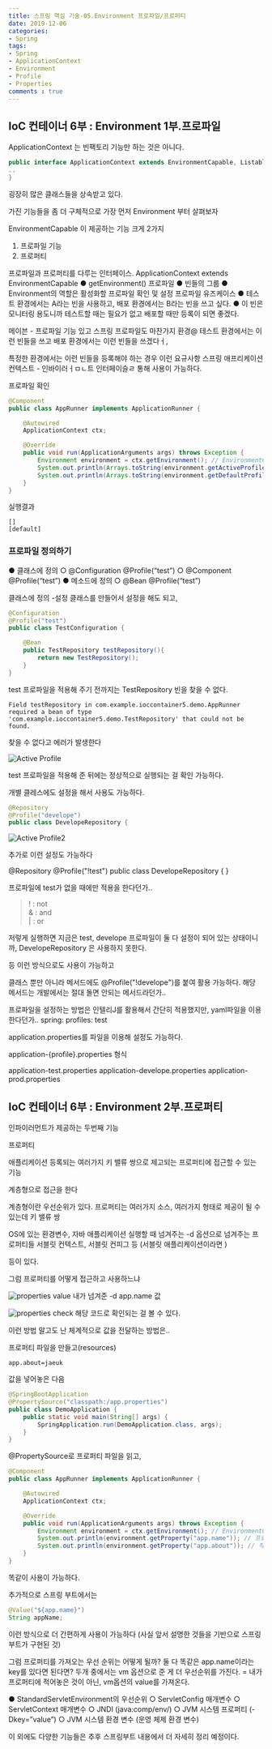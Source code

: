 ```yaml
---
title: 스프링 핵심 기술-05.Environment 프로파일/프로퍼티
date: 2019-12-06
categories:
- Spring
tags:
- Spring 
- ApplicationContext
- Environment
- Profile
- Properties
comments : true
---
```


## IoC 컨테이너 6부 : Environment 1부.프로파일
ApplicationContext 는 빈팩토리 기능만 하는 것은 아니다.
``` java 
public interface ApplicationContext extends EnvironmentCapable, ListableBeanFactory, HierarchicalBeanFactory, MessageSource, ApplicationEventPublisher, ResourcePatternResolver {
..
}
```
굉장히 많은 클래스들을 상속받고 있다.

가진 기능들을 좀 더 구체적으로
가장 먼저 Environment 부터 살펴보자

EnvironmentCapable 이 제공하는 기능 크게 2가지
1. 프로파일 기능
2. 프로퍼티

프로파일과 프로퍼티를 다루는 인터페이스.
ApplicationContext extends EnvironmentCapable
● getEnvironment()
프로파일
● 빈들의 그룹
● Environment의 역할은 활성화할 프로파일 확인 및 설정
프로파일 유즈케이스
● 테스트 환경에서는 A라는 빈을 사용하고, 배포 환경에서는 B라는 빈을 쓰고 싶다.
● 이 빈은 모니터링 용도니까 테스트할 때는 필요가 없고 배포할 때만 등록이 되면
좋겠다.

메이븐 - 프로파일 기능 있고
스프링 프로파일도 마찬가지
환경@
테스트 환경에서는 이런 빈들을 쓰고
배포 환경에서는 이런 빈들을 쓰겠다ㅓ,

특정한 환경에서는 이런 빈들을 등록해야 하는 경우 이런 요규사항
스프링 애프리케이션 컨텍스트 - 인바이러ㅓㅁㄴ트 인터페이슬ㄹ 통해 사용이 가능하다.


프로파일 확인
``` java 
@Component
public class AppRunner implements ApplicationRunner {

    @Autowired
    ApplicationContext ctx;

    @Override
    public void run(ApplicationArguments args) throws Exception {
        Environment environment = ctx.getEnvironment(); // EnvironmentCapable 
        System.out.println(Arrays.toString(environment.getActiveProfiles())); // 추가 설정 프로파일
        System.out.println(Arrays.toString(environment.getDefaultProfiles())); // 기본 디폴트 프로파일
    }
}
```

실행결과
``` terminal
[]
[default]
```


### 프로파일 정의하기
● 클래스에 정의
○ @Configuration @Profile(“test”)
○ @Component @Profile(“test”)
● 메소드에 정의
○ @Bean @Profile(“test”)


클래스에 정의
-설정 클래스를 만들어서 설정을 해도 되고,
``` java 
@Configuration
@Profile("test")
public class TestConfiguration {

    @Bean
    public TestRepository testRepository(){
        return new TestRepository();
    }
}
```
test 프로파일을 적용해 주기 전까지는 TestRepository 빈을 찾을 수 없다. 
```
Field testRepository in com.example.ioccontainer5.demo.AppRunner required a bean of type 'com.example.ioccontainer5.demo.TestRepository' that could not be found.
```
찾을 수 없다고 에러가 발생한다


![Active Profile](https://github.com/jaeuk2274/jaeuk2274.github.io/blob/master/_posts/img/%EC%8A%A4%ED%94%84%EB%A7%81%20%ED%94%84%EB%A0%88%EC%9E%84%EC%9B%8C%ED%81%AC%20%ED%95%B5%EC%8B%AC%20%EA%B8%B0%EC%88%A0/04.Active%20Profile.png?raw=true)

test 프로파일을 적용해 준 뒤에는 정상적으로 실행되는 걸 확인 가능하다.

개별 클레스에도 설정을 해서 사용도 가능하다.
``` java 
@Repository
@Profile("develope")
public class DevelopeRepository {
``` 



![Active Profile2](https://github.com/jaeuk2274/jaeuk2274.github.io/blob/master/_posts/img/%EC%8A%A4%ED%94%84%EB%A7%81%20%ED%94%84%EB%A0%88%EC%9E%84%EC%9B%8C%ED%81%AC%20%ED%95%B5%EC%8B%AC%20%EA%B8%B0%EC%88%A0/05.Active%20Profile2.png?raw=true)


추가로 이런 설정도 가능하다

@Repository
@Profile("!test")
public class DevelopeRepository {
}

프로파일에 test가 없을 때에만 적용을 한다던가..    
>! : not     
& : and     
| : or     

저렇게 실행하면 지금은 test, develope 프로파일이 둘 다 설정이 되어 있는 상태이니까, 
DevelopeRepository 은 사용하지 못한다.

등 이런 방식으로도 사용이 가능하고

클래스 뿐만 아니라 메서드에도 @Profile("!develope")를 붙여 활용 가능하다.
해당 메서드는 개발에서는 절대 돌면 안되는 메서드라던가..



프로파일을 설정하는 방법은 인텔리J를 활용해서 간단히 적용했지만,
yaml파일을 이용한다던가..
spring:
  profiles: test

application.properties를 파일을 이용해 설정도 가능하다.

application-{profile}.properties 형식

application-test.properties
application-develope.properties
application-prod.properties




## IoC 컨테이너 6부 : Environment 2부.프로퍼티

인파이러먼트가 제공하는 두번째 기능

프로퍼티

애플리케이션 등록되는 여러가지 키 밸류 쌍으로 제고되는 프로퍼티에 접근할 수 있는 기능

계층형으로 접근을 한다

계층형이란 우선순위가 있다.
프로퍼티는
여러가지 소스, 여러가지 형태로 제공이 될 수 있는데
키 밸류 쌍

OS에 있는 환경변수, 
자바 애플리케이션 실행할 때 넘겨주는 -d 옵션으로 넘겨주는 프로퍼티들
서블릿 컨텍스트, 서블릿 컨피그 등 (서블릿 애플리케이션이라면 )

등이 있다.

그럼 프로퍼티를 어떻게 접근하고 사용하느냐

![properties value](https://github.com/jaeuk2274/jaeuk2274.github.io/blob/master/_posts/img/%EC%8A%A4%ED%94%84%EB%A7%81%20%ED%94%84%EB%A0%88%EC%9E%84%EC%9B%8C%ED%81%AC%20%ED%95%B5%EC%8B%AC%20%EA%B8%B0%EC%88%A0/06.Properties%20value.png?raw=true)
내가 넘겨준 -d app.name 값


![properties check](https://github.com/jaeuk2274/jaeuk2274.github.io/blob/master/_posts/img/%EC%8A%A4%ED%94%84%EB%A7%81%20%ED%94%84%EB%A0%88%EC%9E%84%EC%9B%8C%ED%81%AC%20%ED%95%B5%EC%8B%AC%20%EA%B8%B0%EC%88%A0/07.Properties%20Check.png?raw=true)
해당 코드로
확인되는 걸 볼 수 있다. 



이런 방법 말고도 난 체계적으로 값을 전달하는 방법은..

프로퍼티 파일을 만들고(resources)
``` 
app.about=jaeuk
``` 

값을 넣어놓은 다음

``` java 
@SpringBootApplication
@PropertySource("classpath:/app.properties")
public class DemoApplication {
    public static void main(String[] args) {
        SpringApplication.run(DemoApplication.class, args);
    }
}
``` 
@PropertySource로 프로퍼티 파일을 읽고,
``` java 
@Component
public class AppRunner implements ApplicationRunner {

    @Autowired
    ApplicationContext ctx;

    @Override
    public void run(ApplicationArguments args) throws Exception {
        Environment environment = ctx.getEnvironment(); // EnvironmentCapable
        System.out.println(environment.getProperty("app.name")); // 프로퍼티 확인
        System.out.println(environment.getProperty("app.about")); // 직접 생성한 프로퍼티 파일 참조
    }
}
```
똑같이 사용이 가능하다.

추가적으로 스프링 부트에서는
``` java 
@Value("${app.name}")
String appName;
```
이런 방식으로 더 간편하게 사용이 가능하다 
(사실 앞서 설명한 것들을 기반으로 스프링 부트가 구현된 것)

그럼 프로퍼티를 가져오는 우선 순위는 어떻게 될까?
둘 다 똑같은 app.name이라는 key를 있다면 된다면?
두개 중에서는
vm 옵션으로 준 게 더 우선순위를 가진다.
= 내가 프로퍼티에 적어놓은 것이 아닌, vm옵션의 value를 가져온다.


● StandardServletEnvironment의 우선순위
○ ServletConfig 매개변수
○ ServletContext 매개변수
○ JNDI (java:comp/env/)
○ JVM 시스템 프로퍼티 (-Dkey=”value”)
○ JVM 시스템 환경 변수 (운영 체제 환경 변수)


이 외에도 다양한 기능들은 추후 스프링부트 내용에서 더 자세히 정리 예정이다.




